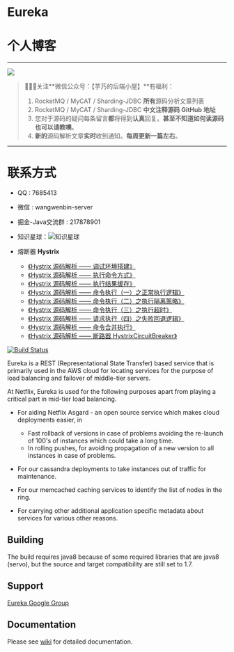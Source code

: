 Eureka
=====

# 个人博客

-------

![](http://www.yunai.me/images/common/wechat_mp.jpeg)

> 🙂🙂🙂关注**微信公众号：【芋艿的后端小屋】**有福利：  
> 1. RocketMQ / MyCAT / Sharding-JDBC **所有**源码分析文章列表  
> 2. RocketMQ / MyCAT / Sharding-JDBC **中文注释源码 GitHub 地址**  
> 3. 您对于源码的疑问每条留言**都**将得到**认真**回复。**甚至不知道如何读源码也可以请教噢**。  
> 4. **新的**源码解析文章**实时**收到通知。**每周更新一篇左右**。

-------

# 联系方式

* QQ : 7685413
* 微信 : wangwenbin-server
* 掘金-Java交流群 : 217878901
* 知识星球：![知识星球](http://www.iocoder.cn/images/Architecture/2017_12_29/01.png)

* 熔断器 **Hystrix**
    * [《Hystrix 源码解析 —— 调试环境搭建》](http://www.iocoder.cn/Hystrix/build-debugging-environment?github&1608)
    * [《Hystrix 源码解析 —— 执行命令方式》](http://www.iocoder.cn/Hystrix/command-execute-mode?github&1608)
    * [《Hystrix 源码解析 —— 执行结果缓存》](http://www.iocoder.cn/Hystrix/command-execute-result-cache?github&1608)
    * [《Hystrix 源码解析 —— 命令执行（一）之正常执行逻辑》](http://www.iocoder.cn/Hystrix/command-execute-first-run?github&1608)
    * [《Hystrix 源码解析 —— 命令执行（二）之执行隔离策略》](http://www.iocoder.cn/Hystrix/command-execute-second-isolation-strategy?github&1608)
    * [《Hystrix 源码解析 —— 命令执行（三）之执行超时》](http://www.iocoder.cn/Hystrix/command-execute-third-timeout?github&1608)
    * [《Hystrix 源码解析 —— 请求执行（四）之失败回退逻辑》](http://www.iocoder.cn/Hystrix/command-execute-fourth-fallback?github&1608)
    * [《Hystrix 源码解析 —— 命令合并执行》](http://www.iocoder.cn/Hystrix/command-collapser-execute?github&1608)
    * [《Hystrix 源码解析 —— 断路器 HystrixCircuitBreaker》](http://www.iocoder.cn/Hystrix/circuit-breaker?github&1608)

[![Build Status](https://netflixoss.ci.cloudbees.com/job/NetflixOSS/job/eureka/job/eureka-snapshot/badge/icon)](https://netflixoss.ci.cloudbees.com/job/NetflixOSS/job/eureka/job/eureka-snapshot/)

Eureka is a REST (Representational State Transfer) based service that is primarily used in the AWS cloud for locating services for the purpose of load balancing and failover of middle-tier servers.

At Netflix, Eureka is used for the following purposes apart from playing a critical part in mid-tier load balancing.

* For aiding Netflix Asgard - an open source service which makes cloud deployments easier, in  
    + Fast rollback of versions in case of problems avoiding the re-launch of 100's of instances which 
      could take a long time.
    + In rolling pushes, for avoiding propagation of a new version to all instances in case of problems.

* For our cassandra deployments to take instances out of traffic for maintenance.

* For our memcached caching services to identify the list of nodes in the ring.

* For carrying other additional application specific metadata about services for various other reasons.


Building
----------
The build requires java8 because of some required libraries that are java8 (servo), but the source and target compatibility are still set to 1.7.


Support
----------
[Eureka Google Group](https://groups.google.com/forum/?fromgroups#!forum/eureka_netflix)


Documentation
--------------
Please see [wiki](https://github.com/Netflix/eureka/wiki) for detailed documentation.
